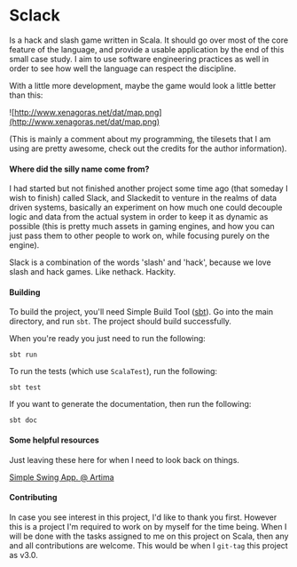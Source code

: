# Sclack

Is a hack and slash game written in Scala. It should go over most of the core
feature of the language, and provide a usable application by the end of this
small case study. I aim to use software engineering practices as well in order
to see how well the language can respect the discipline.

With a little more development, maybe the game would look a little better than
this: 

![http://www.xenagoras.net/dat/map.png](http://www.xenagoras.net/dat/map.png)

(This is mainly a comment about my programming, the tilesets that I am using
are pretty awesome, check out the credits for the author information).

#### Where did the silly name come from?

I had started but not finished another project some time ago (that someday I 
wish to finish) called Slack, and Slackedit to venture in the realms of data
driven systems, basically an experiment on how much one could decouple logic
and data from the actual system in order to keep it as dynamic as possible
(this is pretty much assets in gaming engines, and how you can just pass them
to other people to work on, while focusing purely on the engine).

Slack is a combination of the words 'slash' and 'hack', because we love slash
and hack games. Like nethack. Hackity.

#### Building

To build the project, you'll need Simple Build Tool ([sbt](http://www.scala-sbt.org)). 
Go into the main directory, and run `sbt`. The project should build
successfully. 

When you're ready you just need to run the following:

    sbt run

To run the tests (which use `ScalaTest`), run the following: 

    sbt test

If you want to generate the documentation, then run the following:

    sbt doc

#### Some helpful resources

Just leaving these here for when I need to look back on things. 

[Simple Swing App. @ Artima](http://www.artima.com/pins1ed/gui-programming.html)

#### Contributing 

In case you see interest in this project, I'd like to thank you first. However
this is a project I'm required to work on by myself for the time being. When I
will be done with the tasks assigned to me on this project on Scala, then any
and all contributions are welcome. This would be when I `git-tag` this project
as v3.0.


